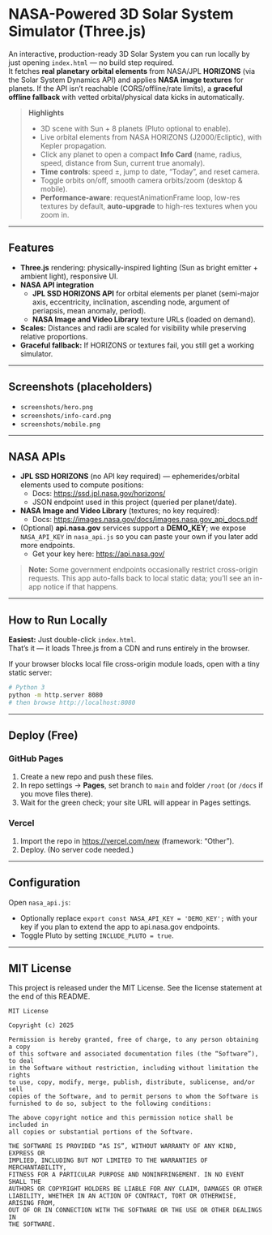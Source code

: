 # NASA-Powered 3D Solar System Simulator (Three.js)

An interactive, production-ready 3D Solar System you can run locally by just opening `index.html` — no build step required.  
It fetches **real planetary orbital elements** from NASA/JPL **HORIZONS** (via the Solar System Dynamics API) and applies **NASA image textures** for planets. If the API isn’t reachable (CORS/offline/rate limits), a **graceful offline fallback** with vetted orbital/physical data kicks in automatically.

> **Highlights**
> - 3D scene with Sun + 8 planets (Pluto optional to enable).
> - Live orbital elements from NASA HORIZONS (J2000/Ecliptic), with Kepler propagation.
> - Click any planet to open a compact **Info Card** (name, radius, speed, distance from Sun, current true anomaly).
> - **Time controls**: speed ±, jump to date, “Today”, and reset camera.
> - Toggle orbits on/off, smooth camera orbits/zoom (desktop & mobile).
> - **Performance-aware**: requestAnimationFrame loop, low-res textures by default, **auto-upgrade** to high-res textures when you zoom in.

---

## Features

- **Three.js** rendering: physically-inspired lighting (Sun as bright emitter + ambient light), responsive UI.
- **NASA API integration**
  - **JPL SSD HORIZONS API** for orbital elements per planet (semi-major axis, eccentricity, inclination, ascending node, argument of periapsis, mean anomaly, period).
  - **NASA Image and Video Library** texture URLs (loaded on demand).
- **Scales:** Distances and radii are scaled for visibility while preserving relative proportions.
- **Graceful fallback:** If HORIZONS or textures fail, you still get a working simulator.

---

## Screenshots (placeholders)

- `screenshots/hero.png`
- `screenshots/info-card.png`
- `screenshots/mobile.png`

---

## NASA APIs

- **JPL SSD HORIZONS** (no API key required) — ephemerides/orbital elements used to compute positions:
  - Docs: https://ssd.jpl.nasa.gov/horizons/
  - JSON endpoint used in this project (queried per planet/date).
- **NASA Image and Video Library** (textures; no key required):
  - Docs: https://images.nasa.gov/docs/images.nasa.gov_api_docs.pdf
- (Optional) **api.nasa.gov** services support a **DEMO_KEY**; we expose `NASA_API_KEY` in `nasa_api.js` so you can paste your own if you later add more endpoints.
  - Get your key here: https://api.nasa.gov/

> **Note:** Some government endpoints occasionally restrict cross-origin requests. This app auto-falls back to local static data; you’ll see an in-app notice if that happens.

---

## How to Run Locally

**Easiest:** Just double-click `index.html`.  
That’s it — it loads Three.js from a CDN and runs entirely in the browser.

If your browser blocks local file cross-origin module loads, open with a tiny static server:

```sh
# Python 3
python -m http.server 8080
# then browse http://localhost:8080
```

---

## Deploy (Free)

### GitHub Pages
1. Create a new repo and push these files.
2. In repo settings → **Pages**, set branch to `main` and folder `/root` (or `/docs` if you move files there).
3. Wait for the green check; your site URL will appear in Pages settings.

### Vercel
1. Import the repo in https://vercel.com/new (framework: “Other”).
2. Deploy. (No server code needed.)

---

## Configuration

Open `nasa_api.js`:
- Optionally replace `export const NASA_API_KEY = 'DEMO_KEY';` with your key if you plan to extend the app to api.nasa.gov endpoints.
- Toggle Pluto by setting `INCLUDE_PLUTO = true`.

---

## MIT License

This project is released under the MIT License. See the license statement at the end of this README.

```
MIT License

Copyright (c) 2025

Permission is hereby granted, free of charge, to any person obtaining a copy
of this software and associated documentation files (the “Software”), to deal
in the Software without restriction, including without limitation the rights
to use, copy, modify, merge, publish, distribute, sublicense, and/or sell
copies of the Software, and to permit persons to whom the Software is
furnished to do so, subject to the following conditions:

The above copyright notice and this permission notice shall be included in
all copies or substantial portions of the Software.

THE SOFTWARE IS PROVIDED “AS IS”, WITHOUT WARRANTY OF ANY KIND, EXPRESS OR
IMPLIED, INCLUDING BUT NOT LIMITED TO THE WARRANTIES OF MERCHANTABILITY,
FITNESS FOR A PARTICULAR PURPOSE AND NONINFRINGEMENT. IN NO EVENT SHALL THE
AUTHORS OR COPYRIGHT HOLDERS BE LIABLE FOR ANY CLAIM, DAMAGES OR OTHER
LIABILITY, WHETHER IN AN ACTION OF CONTRACT, TORT OR OTHERWISE, ARISING FROM,
OUT OF OR IN CONNECTION WITH THE SOFTWARE OR THE USE OR OTHER DEALINGS IN
THE SOFTWARE.
```
